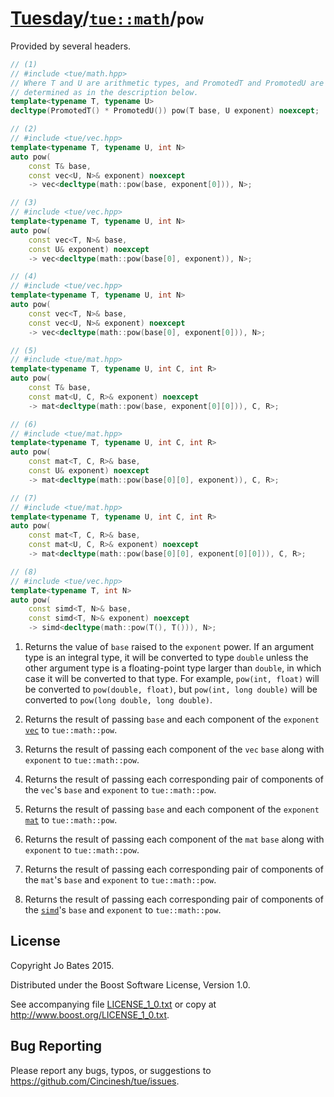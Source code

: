 [Tuesday](../../../README.md)/[`tue::math`](../../namespaces/tue/math.md)/`pow`
===============================================================================
Provided by several headers.

```c++
// (1)
// #include <tue/math.hpp>
// Where T and U are arithmetic types, and PromotedT and PromotedU are
// determined as in the description below.
template<typename T, typename U>
decltype(PromotedT() * PromotedU()) pow(T base, U exponent) noexcept;

// (2)
// #include <tue/vec.hpp>
template<typename T, typename U, int N>
auto pow(
    const T& base,
    const vec<U, N>& exponent) noexcept
    -> vec<decltype(math::pow(base, exponent[0])), N>;

// (3)
// #include <tue/vec.hpp>
template<typename T, typename U, int N>
auto pow(
    const vec<T, N>& base,
    const U& exponent) noexcept
    -> vec<decltype(math::pow(base[0], exponent)), N>;

// (4)
// #include <tue/vec.hpp>
template<typename T, typename U, int N>
auto pow(
    const vec<T, N>& base,
    const vec<U, N>& exponent) noexcept
    -> vec<decltype(math::pow(base[0], exponent[0])), N>;

// (5)
// #include <tue/mat.hpp>
template<typename T, typename U, int C, int R>
auto pow(
    const T& base,
    const mat<U, C, R>& exponent) noexcept
    -> mat<decltype(math::pow(base, exponent[0][0])), C, R>;

// (6)
// #include <tue/mat.hpp>
template<typename T, typename U, int C, int R>
auto pow(
    const mat<T, C, R>& base,
    const U& exponent) noexcept
    -> mat<decltype(math::pow(base[0][0], exponent)), C, R>;

// (7)
// #include <tue/mat.hpp>
template<typename T, typename U, int C, int R>
auto pow(
    const mat<T, C, R>& base,
    const mat<U, C, R>& exponent) noexcept
    -> mat<decltype(math::pow(base[0][0], exponent[0][0])), C, R>;

// (8)
// #include <tue/vec.hpp>
template<typename T, int N>
auto pow(
    const simd<T, N>& base,
    const simd<T, N>& exponent) noexcept
    -> simd<decltype(math::pow(T(), T())), N>;
```

1. Returns the value of `base` raised to the `exponent` power. If an argument
   type is an integral type, it will be converted to type `double` unless the
   other argument type is a floating-point type larger than `double`, in which
   case it will be converted to that type. For example, `pow(int, float)` will
   be converted to `pow(double, float)`, but `pow(int, long double)` will be
   converted to `pow(long double, long double)`.

2. Returns the result of passing `base` and each component of the `exponent`
   [`vec`](../../headers/vec.md) to `tue::math::pow`.

3. Returns the result of passing each component of the `vec` `base` along with
   `exponent` to `tue::math::pow`.

4. Returns the result of passing each corresponding pair of components of the
   `vec`'s `base` and `exponent` to `tue::math::pow`.

5. Returns the result of passing `base` and each component of the `exponent`
   [`mat`](../../headers/mat.md) to `tue::math::pow`.

6. Returns the result of passing each component of the `mat` `base` along with
   `exponent` to `tue::math::pow`.

7. Returns the result of passing each corresponding pair of components of the
   `mat`'s `base` and `exponent` to `tue::math::pow`.

8. Returns the result of passing each corresponding pair of components of the
   [`simd`](../../headers/simd.md)'s `base` and `exponent` to `tue::math::pow`.

License
-------
Copyright Jo Bates 2015.

Distributed under the Boost Software License, Version 1.0.

See accompanying file [LICENSE_1_0.txt](../../../LICENSE_1_0.txt) or copy at
http://www.boost.org/LICENSE_1_0.txt.

Bug Reporting
-------------
Please report any bugs, typos, or suggestions to
https://github.com/Cincinesh/tue/issues.
